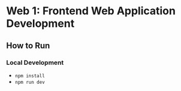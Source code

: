 # Web 1: Frontend Web Application Development

## How to Run

### Local Development

-   `npm install`
-   `npm run dev`
